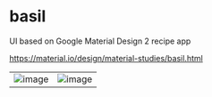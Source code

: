 # basil

UI based on Google Material Design 2 recipe app 

https://material.io/design/material-studies/basil.html


|               |               |
| ------------- | ------------- |
| ![image](https://github.com/ologe/basil/blob/master/images/parallax.gif)  | ![image](https://github.com/ologe/basil/blob/master/images/navigation.gif) |
